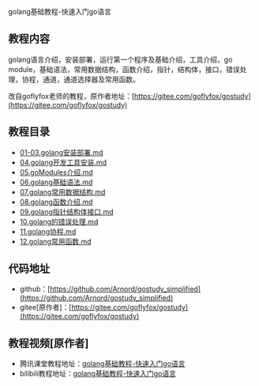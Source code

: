golang基础教程-快速入门go语言

## 教程内容

golang语言介绍，安装部署，运行第一个程序及基础介绍，工具介绍，go module，基础语法，常用数据结构，函数介绍，指针，结构体，接口，错误处理，协程，通道，通道选择器及常用函数。

改自goflyfox老师的教程，原作者地址：[https://gitee.com/goflyfox/gostudy](https://gitee.com/goflyfox/gostudy)

## 教程目录

* [01-03.golang安装部署.md](doc/01-03.golang安装部署.md)
* [04.golang开发工具安装.md](doc/04.golang开发工具安装.md)
* [05.goModules介绍.md](doc/05.goModules介绍.md)
* [06.golang基础语法.md](doc/06.golang基础语法.md)
* [07.golang常用数据结构.md](doc/07.golang常用数据结构.md)
* [08.golang函数介绍.md](doc/08.golang函数介绍.md)
* [09.golang指针结构体接口.md](doc/09.golang指针结构体接口.md)
* [10.golang的错误处理.md](doc/10.golang的错误处理.md)
* [11.golang协程.md](doc/11.golang协程.md)
* [12.golang常用函数.md](doc/12.golang常用函数.md)

## 代码地址

* github：[https://github.com/Arnord/gostudy_simplified](https://github.com/Arnord/gostudy_simplified)
* gitee[原作者]：[https://gitee.com/goflyfox/gostudy](https://gitee.com/goflyfox/gostudy) 

## 教程视频[原作者]

* 腾讯课堂教程地址：[golang基础教程-快速入门go语言](https://ke.qq.com/course/2585401?taid=9426843331949369&tuin=13b4f9bd)
* bilibili教程地址：[golang基础教程-快速入门go语言](https://www.bilibili.com/video/av94410029)


